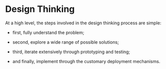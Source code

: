 # Design Thinking

At a high level, the steps involved in the design thinking process are simple: 

* first, fully understand the problem; 

* second, explore a wide range of possible solutions; 

* third, iterate extensively through prototyping and testing; 

* and finally, implement through the customary deployment mechanisms.
